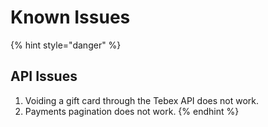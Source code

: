 # Known Issues

{% hint style="danger" %}
## API Issues

1. Voiding a gift card through the Tebex API does not work.
2. Payments pagination does not work.&#x20;
{% endhint %}
